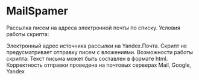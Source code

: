 # MailSpamer


Рассылка писем на адреса электронной почты по списку.
Условия работы скрипта:

Электронный адрес источника рассылки на Yandex.Почта. 
Скрипт не предусматривает отправку писем с вложениями. 
Возможности работы скрипта:
Текст письма может быть составлен в формате html. 
Корректность отправки проведена на почтовых серверах Mail, Google, Yandex
